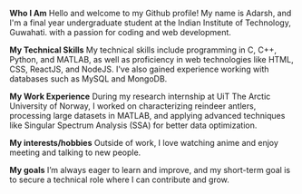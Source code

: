 **Who I Am**
Hello and welcome to my Github profile! My name is Adarsh, and I'm a final year undergraduate student at the Indian Institute of Technology, Guwahati. with a passion for coding and web development.

**My Technical Skills**
My technical skills include programming in C, C++, Python, and MATLAB, as well as proficiency in web technologies like HTML, CSS, ReactJS, and NodeJS. I've also gained experience working with databases such as MySQL and MongoDB.

**My Work Experience**
During my research internship at UiT The Arctic University of Norway, I worked on characterizing reindeer antlers, processing large datasets in MATLAB, and applying advanced techniques like Singular Spectrum Analysis (SSA) for better data optimization. 

**My interests/hobbies**
Outside of work, I love watching anime and enjoy meeting and talking to new people. 

**My goals**
I’m always eager to learn and improve, and my short-term goal is to secure a technical role where I can contribute and grow.
